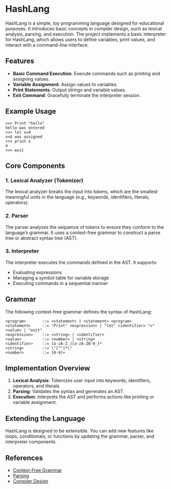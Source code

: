 # HashLang

HashLang is a simple, toy programming language designed for educational purposes. It introduces basic concepts in compiler design, such as lexical analysis, parsing, and execution. The project implements a basic interpreter for HashLang, which allows users to define variables, print values, and interact with a command-line interface.

## Features

- **Basic Command Execution**: Execute commands such as printing and assigning values.
- **Variable Assignment**: Assign values to variables.
- **Print Statements**: Output strings and variable values.
- **Exit Command**: Gracefully terminate the interpreter session.

## Example Usage

```
>>> Print "hello"
hello was entered
>>> let x=4
x=4 was assigned
>>> print x
4
>>> exit
```

## Core Components

### 1. Lexical Analyzer (Tokenizer)
The lexical analyzer breaks the input into tokens, which are the smallest meaningful units in the language (e.g., keywords, identifiers, literals, operators).

### 2. Parser
The parser analyzes the sequence of tokens to ensure they conform to the language’s grammar. It uses a context-free grammar to construct a parse tree or abstract syntax tree (AST).

### 3. Interpreter
The interpreter executes the commands defined in the AST. It supports:
- Evaluating expressions
- Managing a symbol table for variable storage
- Executing commands in a sequential manner

## Grammar
The following context-free grammar defines the syntax of HashLang:

```
<program>       ::= <statement> | <statement> <program>
<statement>     ::= "Print" <expression> | "let" <identifier> "=" <value> | "exit"
<expression>    ::= <string> | <identifier>
<value>         ::= <number> | <string>
<identifier>    ::= [a-zA-Z_][a-zA-Z0-9_]*
<string>        ::= \"[^"]*\"
<number>        ::= [0-9]+
```


## Implementation Overview

1. **Lexical Analysis**: Tokenizes user input into keywords, identifiers, operators, and literals.
2. **Parsing**: Validates the syntax and generates an AST.
3. **Execution**: Interprets the AST and performs actions like printing or variable assignment.

## Extending the Language
HashLang is designed to be extensible. You can add new features like loops, conditionals, or functions by updating the grammar, parser, and interpreter components.

## References
- [Context-Free Grammar](https://en.wikipedia.org/wiki/Context-free_grammar)
- [Parsing](https://en.wikipedia.org/wiki/Parsing)
- [Compiler Design](https://en.wikipedia.org/wiki/Compiler#/media/File:Compiler.svg)
